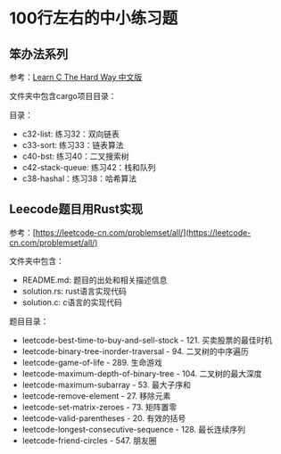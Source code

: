 # 100行左右的中小练习题

## 笨办法系列

参考：[Learn C The Hard Way 中文版](https://docs.kilvn.com/lcthw-zh/)

文件夹中包含cargo项目目录：

目录：

- c32-list: 练习32：双向链表
- c33-sort: 练习33：链表算法
- c40-bst: 练习40：二叉搜索树
- c42-stack-queue: 练习42：栈和队列
- c38-hashal：练习38：哈希算法

## Leecode题目用Rust实现

参考：[https://leetcode-cn.com/problemset/all/](https://leetcode-cn.com/problemset/all/)

文件夹中包含：

- README.md: 题目的出处和相关描述信息
- solution.rs: rust语言实现代码
- solution.c: c语言的实现代码

题目目录：

- leetcode-best-time-to-buy-and-sell-stock - 121. 买卖股票的最佳时机
- leetcode-binary-tree-inorder-traversal - 94. 二叉树的中序遍历
- leetcode-game-of-life - 289. 生命游戏
- leetcode-maximum-depth-of-binary-tree - 104. 二叉树的最大深度
- leetcode-maximum-subarray - 53. 最大子序和 
- leetcode-remove-element - 27. 移除元素
- leetcode-set-matrix-zeroes - 73. 矩阵置零
- leetcode-valid-parentheses - 20. 有效的括号
- leetcode-longest-consecutive-sequence - 128. 最长连续序列
- leetcode-friend-circles - 547. 朋友圈
